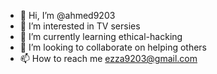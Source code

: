 - 👋 Hi, I’m @ahmed9203
- 👀 I’m interested in TV sersies
- 🌱 I’m currently learning ethical-hacking
- 💞️ I’m looking to collaborate on helping others
- 📫 How to reach me ezza9203@gmail.com

<!---
ahmed9203/ahmed9203 is a ✨ special ✨ repository because its `README.md` (this file) appears on your GitHub profile.
You can click the Preview link to take a look at your changes.
--->
